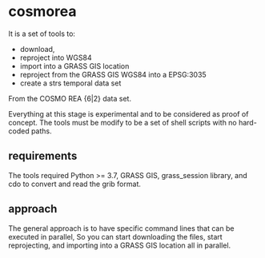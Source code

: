 # cosmorea

It is a set of tools to:
* download,
* reproject into WGS84
* import into a GRASS GIS location
* reproject from the GRASS GIS WGS84 into a EPSG:3035
* create a strs temporal data set

From the COSMO REA {6|2} data set.

Everything at this stage is experimental and to be considered as proof of concept.
The tools must be modify to be a set of shell scripts with no hard-coded paths.

## requirements

The tools required Python >= 3.7, GRASS GIS, grass_session library, and cdo to convert and read the grib format.


## approach

The general approach is to have specific command lines that can be executed in parallel,
So you can start downloading the files, start reprojecting, and importing into a GRASS GIS location all in parallel.
